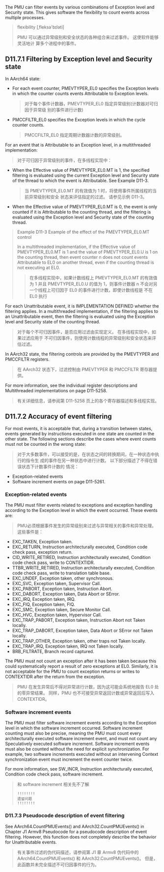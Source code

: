 The PMU can filter events by various combinations of Exception level and
Security state. This gives software the flexibility to count events across
multiple processes.

> flexibility [ˌfleksə'bɪləti]
>
> PMU 可以通过异常级别和安全状态的各种组合来过滤事件。 这使软件能够灵活地计
> 算多个进程中的事件。

## D11.7.1 Filtering by Exception level and Security state

In AArch64 state:
* For each event counter, PMEVTYPER<n>_EL0 specifies the Exception levels in
  which the counter counts events Attributable to Exception levels.
  > 对于每个事件计数器，PMEVTYPER_EL0 指定异常级别(计数器对可归因于异常级
  > 别的事件进行计数)
* PMCCFILTR_EL0 specifies the Exception levels in which the cycle counter
  counts. 
  > PMCCFILTR_EL0 指定周期计数器计数的异常级别。

For an event that is Attributable to an Exception level, in a multithreaded
implementation:
> 对于可归因于异常级别的事件，在多线程实现中：

* When the Effective value of PMEVTYPER<n>_EL0.MT is 1, the specified
  filtering is evaluated using the current Exception level and Security state
  of the thread to which the event is Attributable. See Example D11-3.
  > 当 PMEVTYPER_EL0.MT 的有效值为 1 时，将使用事件所属线程的当前异常级别和安全
  > 状态来评估指定的过滤。 请参见示例 D11-3。
* When the Effective value of PMEVTYPER<n>_EL0.MT is 0, the event is only
  counted if it is Attributable to the counting thread, and the filtering is
  evaluated using the Exception level and Security state of the counting
  thread.

> Example D11-3 Example of the effect of the PMEVTYPER<n>_EL0.MT control
>
> In a multithreaded implementation, if the Effective value of
> PMEVTYPER<n>_EL0.MT is 1 and the value of PMEVTYPER<n>_EL0.U is 1 on the
> counting thread, then event counter n does not count events Attributable to
> EL0 on another thread, even if the counting thread is not executing at EL0.
>
> > 在多线程实现中，如果计数线程上 PMEVTYPER_EL0.MT 的有效值为 1 并且 
> PMEVTYPER_EL0.U 的值为 1，则事件计数器 n 不会对另一个线程上可归因于 EL0 
> 的事件进行计数，即使计数线程是 不在 EL0 执行

For each Unattributable event, it is IMPLEMENTATION DEFINED whether the
filtering applies. In a multithreaded implementation, if the filtering applies
to an Unattributable event, then the filtering is evaluated using the Exception
level and Security state of the counting thread.

> 对于每个不可归因事件，是否应用过滤由实现定义。 在多线程实现中，如果过滤应用于
> 不可归因事件，则使用计数线程的异常级别和安全状态来评估过滤。

In AArch32 state, the filtering controls are provided by the PMEVTYPER<n> and
PMCCFILTR registers.

> 在 AArch32 状态下，过滤控制由 PMEVTYPER 和 PMCCFILTR 寄存器提供。

For more information, see the individual register descriptions and
Multithreaded implementations on page D11-5258.

> 有关详细信息，请参阅第 D11-5258 页上的各个寄存器描述和多线程实现。

## D11.7.2 Accuracy of event filtering

For most events, it is acceptable that, during a transition between states,
events generated by instructions executed in one state are counted in the other
state. The following sections describe the cases where event counts must not be
counted in the wrong state:
> 对于大多数事件，可以接受的是，在状态之间的转换期间，在一种状态中执行的指令生
> 成的事件在另一种状态中进行计数。 以下部分描述了不得在错误状态下计数事件计数的
> 情况： 

* Exception-related events
* Software increment events on page D11-5261.

### Exception-related events

The PMU must filter events related to exceptions and exception handling
according to the Exception level in which the event occurred. These events are:

> PMU必须根据事件发生的异常级别来过滤与异常相关的事件和异常处理。 这些事件是：

* EXC_TAKEN, Exception taken.
* EXC_RETURN, Instruction architecturally executed, Condition code check
  pass, exception return.
* CID_WRITE_RETIRED, Instruction architecturally executed, Condition code
  check pass, write to CONTEXTIDR.
* TTBR_WRITE_RETIRED, Instruction architecturally executed, Condition code
  check pass, write to translation table base.
* EXC_UNDEF, Exception taken, other synchronous.
* EXC_SVC, Exception taken, Supervisor Call.
* EXC_PABORT, Exception taken, Instruction Abort.
* EXC_DABORT, Exception taken, Data Abort or SError.
* EXC_IRQ, Exception taken, IRQ.
* EXC_FIQ, Exception taken, FIQ.
* EXC_SMC, Exception taken, Secure Monitor Call.
* EXC_HVC, Exception taken, Hypervisor Call.
* EXC_TRAP_PABORT, Exception taken, Instruction Abort not Taken locally.
* EXC_TRAP_DABORT, Exception taken, Data Abort or SError not Taken locally.
* EXC_TRAP_OTHER, Exception taken, other traps not Taken locally.
* EXC_TRAP_IRQ, Exception taken, IRQ not Taken locally.
* BRB_FILTRATE, Branch record captured.

The PMU must not count an exception after it has been taken because this could
systematically report a result of zero exceptions at EL0. Similarly, it is not
acceptable for the PMU to count exception returns or writes to CONTEXTIDR after
the return from the exception.

> PMU 在发生异常后不得对异常进行计数，因为这可能会系统地报告 EL0 处的零异常结果。
> 同样，PMU 也不可接受异常返回计数或异常返回后写入 CONTEXTIDR。

### Software increment events

The PMU must filter software increment events according to the Exception level
in which the software increment occurred. Software increment counting must also
be precise, meaning the PMU must count every architecturally executed software
increment event, and must not count any Speculatively executed software
increment. Software increment events must also be counted without the need for
explicit synchronization. For example, two software increments executed without
an intervening Context synchronization event must increment the event counter
twice.

For more information, see SW_INCR, Instruction architecturally executed,
Condition code check pass, software increment.

> 和 software increment 相关先不了解
>
> ```
> !!!!!!!!
> 遗留问题
> !!!!!!!!
> ```

### D11.7.3 Pseudocode description of event filtering

See AArch64.CountPMUEvents() and AArch32.CountPMUEvents() in Chapter J1 Armv8
Pseudocode for a pseudocode description of event filtering. However, this
function does not completely describe the behavior for Unattributable events.

> 有关事件过滤的伪代码描述，请参阅第 J1 章 Armv8 伪代码中的 AArch64.CountPMUEvents() 
> 和 AArch32.CountPMUEvents()。 但是，此函数并未完全描述不可归因事件的行为。
